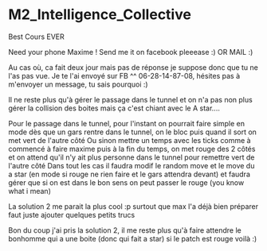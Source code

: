 # M2_Intelligence_Collective

Best Cours EVER

Need your phone Maxime ! Send me it on facebook pleeease :)
OR MAIL :)

Au cas où, ca fait deux jour mais pas de réponse je suppose donc que tu ne l'as pas vue.
Je te l'ai envoyé sur FB ^^ 06-28-14-87-08, hésites pas à m'envoyer un message, tu sais pourquoi :)

Il ne reste plus qu'à gérer le passage dans le tunnel et on n'a pas non plus gérer la collision des boites mais ça c'est chiant avec le A star....

Pour le passage dans le tunnel, pour l'instant on pourrait faire simple en mode dès que un gars rentre dans le tunnel, on le bloc puis quand il sort on met vert de l'autre côté
Ou sinon mettre un temps avec les ticks comme à commencé à faire maxime puis à la fin du temps, on met rouge des 2 côtés et on attend qu'il n'y ait plus personne dans le tunnel pour remettre vert de l'autre côté
Dans tout les cas il faudra modif le random move et le move du a star (en mode si rouge ne rien faire et le gars attendra devant)
et faudra gérer que si on est dans le bon sens on peut passer le rouge (you know what i mean)

La solution 2 me parait la plus cool :p surtout que max l'a déjà bien préparer faut juste ajouter quelques petits trucs

Bon du coup j'ai pris la solution 2, il me reste plus qu'à faire attendre le bonhomme qui a une boite (donc qui fait a star) si le patch est rouge voilà :)
